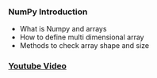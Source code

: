 ### NumPy Introduction

* What is Numpy and arrays
* How to define multi dimensional array
* Methods to check array shape and size

### [Youtube Video](https://youtu.be/4nyKI0JLptw)
